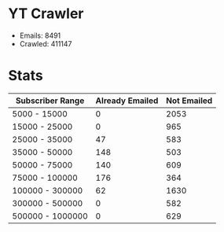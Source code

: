 # YT Crawler
- Emails: 8491
- Crawled: 411147

# Stats
| Subscriber Range  | Already Emailed | Not Emailed |
|-------|-------|-------|
| 5000 - 15000 | 0 | 2053 |
| 15000 - 25000 | 0 | 965 |
| 25000 - 35000 | 47 | 583 |
| 35000 - 50000 | 148 | 503 |
| 50000 - 75000 | 140 | 609 |
| 75000 - 100000 | 176 | 364 |
| 100000 - 300000 | 62 | 1630 |
| 300000 - 500000 | 0 | 582 |
| 500000 - 1000000 | 0 | 629 |
